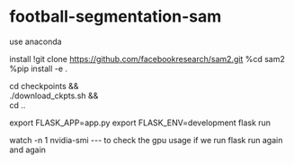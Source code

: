 # football-segmentation-sam


use anaconda

install 
!git clone https://github.com/facebookresearch/sam2.git
%cd sam2
%pip install -e .

cd checkpoints && \
./download_ckpts.sh && \
cd ..



export FLASK_APP=app.py
export FLASK_ENV=development
flask run

watch -n 1 nvidia-smi    ---   to check the gpu usage if we run flask run again and again
